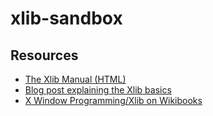 # xlib-sandbox

## Resources

- [The Xlib Manual (HTML)](https://tronche.com/gui/x/xlib/)
- [Blog post explaining the Xlib basics](https://decuser.github.io/development/x-windows/xlib/2023/01/31/xlib-basics.html)
- [X Window Programming/Xlib on Wikibooks](https://en.wikibooks.org/wiki/X_Window_Programming/Xlib)
